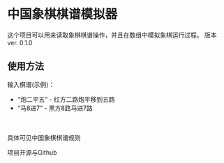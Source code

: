 # 中国象棋棋谱模拟器
这个项目可以用来读取象棋棋谱操作，并且在数组中模拟象棋运行过程。
版本ver. 0.1.0
## 使用方法
输入棋谱(示例)：
* “炮二平五” - 红方二路炮平移到五路
* “马8进7” - 黑方8路马进7路

<br><br>具体可见中国象棋棋谱规则

项目开源与Github
